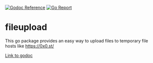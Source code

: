 [![Godoc Reference](https://img.shields.io/badge/godoc-reference-blue.svg)](https://godoc.org/github.com/SoMuchForSubtlety/fileupload)
[![Go Report](https://img.shields.io/badge/go%20report-A%2B-brightgreen.svg)](https://goreportcard.com/report/github.com/SoMuchForSubtlety/fileupload)

# fileupload
This go package provides an easy way to upload files to temporary file hosts like https://0x0.st/

[Link to godoc](https://godoc.org/github.com/SoMuchForSubtlety/fileupload)
